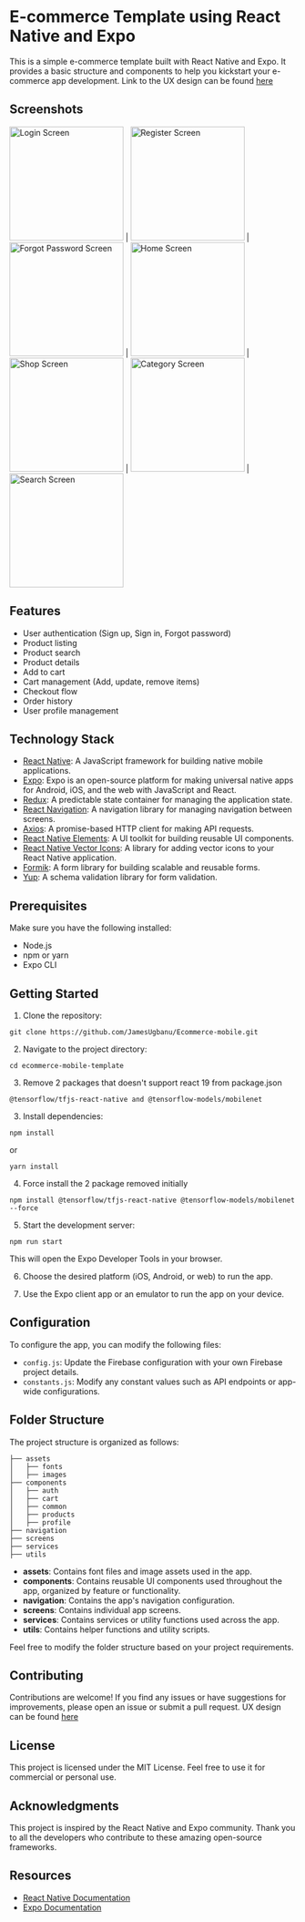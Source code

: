 # E-commerce Template using React Native and Expo

This is a simple e-commerce template built with React Native and Expo. It provides a basic structure and components to help you kickstart your e-commerce app development. Link to the UX design can be found [here](https://www.figma.com/file/h8Qh89sALKZK9Ru38NDg1u/E-Commerce-App-Design-(Community))

## Screenshots

<img src="/assets/screenshots/login_screen.png" alt="Login Screen" width="200"> | <img src="/assets/screenshots/register_screen.png" alt="Register Screen" width="200">  | <img src="/assets/screenshots/forgot_password_screen.png" alt="Forgot Password Screen" width="200"> | <img src="/assets/screenshots/home_screen.png" alt="Home Screen" width="200"> | <img src="/assets/screenshots/shop_screen.png" alt="Shop Screen" width="200"> | <img src="/assets/screenshots/category_screen.png" alt="Category Screen" width="200"> | <img src="/assets/screenshots/crop_screen.png" alt="Search Screen" width="200"> 

## Features

- User authentication (Sign up, Sign in, Forgot password)
- Product listing
- Product search
- Product details
- Add to cart
- Cart management (Add, update, remove items)
- Checkout flow
- Order history
- User profile management

## Technology Stack

- [React Native](https://reactnative.dev/): A JavaScript framework for building native mobile applications.
- [Expo](https://docs.expo.io/): Expo is an open-source platform for making universal native apps for Android, iOS, and the web with JavaScript and React.
- [Redux](https://redux.js.org/): A predictable state container for managing the application state.
- [React Navigation](https://reactnavigation.org/): A navigation library for managing navigation between screens.
- [Axios](https://axios-http.com/): A promise-based HTTP client for making API requests.
- [React Native Elements](https://reactnativeelements.com/): A UI toolkit for building reusable UI components.
- [React Native Vector Icons](https://github.com/oblador/react-native-vector-icons): A library for adding vector icons to your React Native application.
- [Formik](https://formik.org/): A form library for building scalable and reusable forms.
- [Yup](https://github.com/jquense/yup): A schema validation library for form validation.

## Prerequisites

Make sure you have the following installed:

- Node.js
- npm or yarn
- Expo CLI

## Getting Started

1. Clone the repository:

```
git clone https://github.com/JamesUgbanu/Ecommerce-mobile.git
```

2. Navigate to the project directory:

```
cd ecommerce-mobile-template
```

3. Remove 2 packages that doesn't support react 19 from package.json

```
@tensorflow/tfjs-react-native and @tensorflow-models/mobilenet
```

3. Install dependencies:

```
npm install
```
or
```
yarn install
```

4. Force install the 2 package removed initially

```
npm install @tensorflow/tfjs-react-native @tensorflow-models/mobilenet --force
```

5. Start the development server:

```
npm run start
```

This will open the Expo Developer Tools in your browser.

6. Choose the desired platform (iOS, Android, or web) to run the app.

7. Use the Expo client app or an emulator to run the app on your device.

## Configuration

To configure the app, you can modify the following files:

- `config.js`: Update the Firebase configuration with your own Firebase project details.
- `constants.js`: Modify any constant values such as API endpoints or app-wide configurations.

## Folder Structure

The project structure is organized as follows:

```
├── assets
│   ├── fonts
│   ├── images
├── components
│   ├── auth
│   ├── cart
│   ├── common
│   ├── products
│   ├── profile
├── navigation
├── screens
├── services
├── utils
```

- **assets**: Contains font files and image assets used in the app.
- **components**: Contains reusable UI components used throughout the app, organized by feature or functionality.
- **navigation**: Contains the app's navigation configuration.
- **screens**: Contains individual app screens.
- **services**: Contains services or utility functions used across the app.
- **utils**: Contains helper functions and utility scripts.

Feel free to modify the folder structure based on your project requirements.

## Contributing

Contributions are welcome! If you find any issues or have suggestions for improvements, please open an issue or submit a pull request. UX design can be found [here](https://www.figma.com/file/h8Qh89sALKZK9Ru38NDg1u/E-Commerce-App-Design-(Community))

## License

This project is licensed under the MIT License. Feel free to use it for commercial or personal use.

## Acknowledgments

This project is inspired by the React Native and Expo community. Thank you to all the developers who contribute to these amazing open-source frameworks.

## Resources

- [React Native Documentation](https://reactnative.dev/docs/getting-started)
- [Expo Documentation](https://docs.expo.io/)